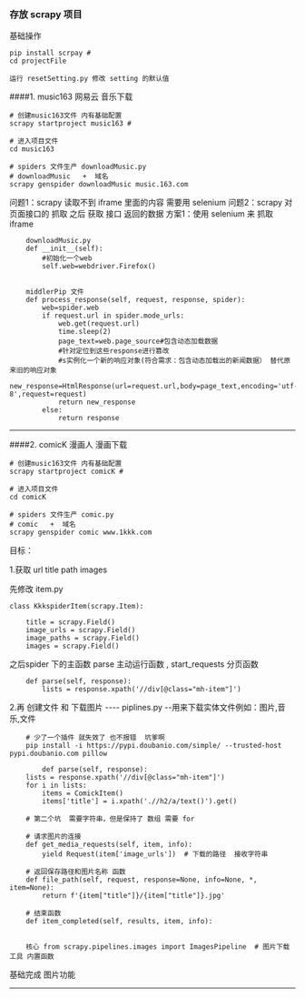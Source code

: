### 存放 scrapy 项目

基础操作  

    pip install scrpay #
    cd projectFile 
    
    运行 resetSetting.py 修改 setting 的默认值
    
            
    

####1. music163  网易云 音乐下载

    # 创建music163文件 内有基础配置
    scrapy startproject music163 #

    # 进入项目文件
    cd music163

    # spiders 文件生产 downloadMusic.py
    # downloadMusic   +  域名
    scrapy genspider downloadMusic music.163.com

问题1：scrapy 读取不到 iframe 里面的内容 需要用 selenium
问题2：scrapy 对页面接口的 抓取  之后 获取 接口 返回的数据
方案1：使用 selenium 来 抓取 iframe
    
        downloadMusic.py
        def __init__(self):
            #初始化一个web
            self.web=webdriver.Firefox()    

        
        middlerPip 文件
        def process_response(self, request, response, spider):
            web=spider.web
            if request.url in spider.mode_urls:
                web.get(request.url)
                time.sleep(2)
                page_text=web.page_source#包含动态加载数据
                #针对定位到这些response进行篡改
                #s实例化一个新的响应对象(符合需求：包含动态加载出的新闻数据） 替代原来旧的响应对象
                new_response=HtmlResponse(url=request.url,body=page_text,encoding='utf-8',request=request)
                return new_response
            else:
                return response

---

####2. comicK 漫画人 漫画下载

    # 创建music163文件 内有基础配置
    scrapy startproject comicK #

    # 进入项目文件
    cd comicK

    # spiders 文件生产 comic.py
    # comic   +  域名
    scrapy genspider comic www.1kkk.com

目标：

1.获取 url title path images

先修改 item.py

    class KkkspiderItem(scrapy.Item):

        title = scrapy.Field()
        image_urls = scrapy.Field()
        image_paths = scrapy.Field()
        images = scrapy.Field()

之后spider 下的主函数  parse 主动运行函数 , start_requests 分页函数

        def parse(self, response):
            lists = response.xpath('//div[@class="mh-item"]')


2.再 创建文件  和 下载图片 ---- piplines.py --用来下载实体文件例如：图片,音乐,文件

        # 少了一个插件 就失效了 也不报错  坑爹啊
        pip install -i https://pypi.doubanio.com/simple/ --trusted-host pypi.doubanio.com pillow

            def parse(self, response):
        lists = response.xpath('//div[@class="mh-item"]')
        for i in lists:
            items = ComickItem()
            items['title'] = i.xpath('.//h2/a/text()').get()

        # 第二个坑  需要字符串，但是保持了 数组 需要 for

        # 请求图片的连接
        def get_media_requests(self, item, info):
            yield Request(item['image_urls'])  # 下载的路径  接收字符串
    
        # 返回保存路径和图片名称 函数
        def file_path(self, request, response=None, info=None, *, item=None):
            return f'{item["title"]}/{item["title"]}.jpg'
    
        # 结束函数
        def item_completed(self, results, item, info):


        核心 from scrapy.pipelines.images import ImagesPipeline  # 图片下载工具 内置函数


基础完成 图片功能



---
